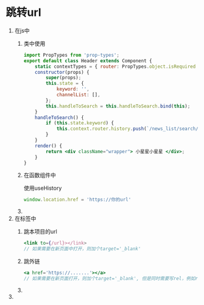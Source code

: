 # 跳转url

1. 在js中
    1. 类中使用
        
        ```jsx
        import PropTypes from 'prop-types';
        export default class Header extends Component {
            static contextTypes = { router: PropTypes.object.isRequired };
            constructor(props) {
                super(props);
                this.state = {
                    keyword: '',
                    channelList: [],
                };
                this.handleToSearch = this.handleToSearch.bind(this);
            }
            handleToSearch() {
                if (this.state.keyword) {
                    this.context.router.history.push(`/news_list/search/${this.props.channelId}/${this.state.keyword}`);
                }
            }
            render() {
                return <div className="wrapper"> 小星星小星星 </div>;
            }
        }
        ```
        
    2. 在函数组件中
        
        使用useHistory
        
        ```jsx
        window.location.href = 'https://你的url'
        ```
        
    3. 
2. 在标签中
    1. 跳本项目的url
        
        ```jsx
        <link to={/url}></link>
        // 如果需要在新页面中打开，则加个target='_blank'
        ```
        
    2. 跳外链
        
        ```jsx
        <a href='https://.......'></a>
        // 如果需要在新页面打开，则加个target='_blank', 但是同时需要写rel，例如rel="noopener noreferrer"
        ```
        
    3. 
3.
